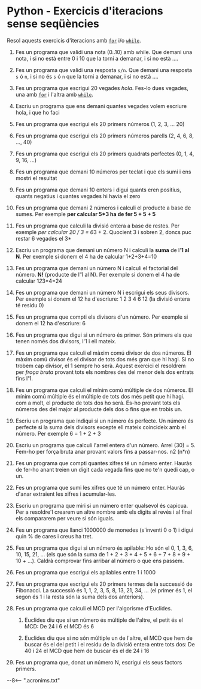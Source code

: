 # Python - Exercicis d'iteracions sense seqüències

Resol aquests exercicis d'iteracions amb [`for`][for] i/o [`while`][while].

1. Fes un programa que validi una nota (0..10) amb while. Que demani una nota, i si no està entre 0 i 10 que la torni a demanar, i si no està ....

2. Fes un programa que validi una resposta `s/n`. Que demani una resposta `s` ó `n`, i si no és `s` ó `n` que la torni a demanar, i si no està ....

3. Fes un programa que escrigui 20 vegades *hola*. Fes-lo dues vegades, una amb [`for`][for] i l'altra amb [`while`][while].

4. Escriu un programa que ens demani quantes vegades volem escriure hola, i que ho faci

5. Fes un programa que escrigui els 20 primers números (1, 2, 3, ... 20)

6. Fes un programa que escrigui els 20 primers números parells (2, 4, 6, 8, ..., 40)

7. Fes un programa que escrigui els 20 primers quadrats perfectes (0, 1, 4, 9, 16, ...)

8. Fes un programa que demani 10 números per teclat i que els sumi i ens mostri el resultat

9. Fes un programa que demani 10 enters i digui quants eren positius, quants negatius i quantes vegades hi havia el zero

10. Fes un programa que demani 2 números i calculi el producte a base de sumes. Per exemple **per calcular 5*3 ha de fer 5 + 5 + 5**

11. Fes un programa que calculi la divisió entera a base de restes. Per exemple *per calcular 20 / 3 = 6*3 + 2. Quocient 3 i sobren 2, doncs puc restar 6 vegades el 3*

12. Escriu un programa que demani un número N i calculi la **suma** de l'**1 al N**. Per exemple si donem el 4 ha de calcular 1+2+3+4=10

13. Fes un programa que demani un número N i calculi el factorial del número. **N!** (producte de l'1 al N). Per exemple si donem el 4 ha de calcular 1*2*3*4=24

14. Fes un programa que demani un número N i escrigui els seus divisors. Per exemple si donem el 12 ha d'escriure: 1 2 3 4 6 12 (la divisió entera té residu 0)

15. Fes un programa que compti els divisors d'un número. Per exemple si donem el 12 ha d'escriure: 6

16. Fes un programa que digui si un número és primer. Són primers els que tenen només dos divisors, l'1 i ell mateix.

17. Fes un programa que calculi el màxim comú divisor de dos números. El màxim comú divisor és el divisor de tots dos més gran que hi hagi. Si no trobem cap divisor, el 1 sempre ho serà. Aquest exercici el resoldrem per *froça bruta* provant tots els nombres des del menor dels dos entrats fins l'1.

18. Fes un programa que calculi el mínim comú múltiple de dos números. El mínim comú múltiple és el múltiple de tots dos més petit que hi hagi. com a molt, el producte de tots dos ho serà. Es-ho provant tots els números des del major al producte dels dos o fins que en
trobis un.

19. Escriu un programa que indiqui si un número és perfecte. Un número és perfecte si la suma dels divisors excepte ell mateix coincideix amb el número. Per exemple 6 = 1 + 2 + 3
20. Escriu un programa que calculi l'arrel entera d'un número. Arrel (30) = 5. Fem-ho per força bruta anar provant valors fins a passar-nos. n2 (n*n)

21. Fes un programa que compti quantes xifres té un número enter. Hauràs de fer-ho anant treien un dígit cada vegada fins que no te'n quedi cap, o un.

22. Fes un programa que sumi les xifres que té un número enter. Hauràs d'anar extraient les xifres i acumular-les.

23. Escriu un programa que miri si un número enter qualsevol és capicua. Per a resoldre'l crearem un altre nombre amb els dígits al revés i al final els compararem per veure si són iguals.

24. Fes un programa que llanci 1000000 de monedes (s'inventi 0 o 1) i digui quin % de cares i creus ha tret.

25. Fes un programa que digui si un número és apilable: Ho són el 0, 1, 3, 6, 10, 15, 21, ... (els que són la suma de 1 + 2 + 3 + 4 + 5 + 6 + 7 + 8 + 9 + 10 + ...). Caldrà comprovar fins arribar al número o que ens passem.

26. Fes un programa que escrigui els apilables entre 1 i 1000

27. Fes un programa que escrigui els 20 primers termes de la successió de Fibonacci. La successió és 1, 1, 2, 3, 5, 8, 13, 21, 34, ... (el primer és 1, el segon és 1 i la resta són la suma dels dos anteriors).

28. Fes un programa que calculi el MCD per l'algorisme d'Euclides.

    1. Euclides diu que si un número és múltiple de l'altre, el petit és el MCD: De 24 i 6 el MCD és 6
    
    2. Euclides diu que si no són múltiple un de l'altre, el MCD que hem de buscar és el del petit i el residu de la divisió entera entre tots dos: De 40 i 24 el MCD que hem de buscar és el de 24 i 16

29. Fes un programa que, donat un número N, escrigui els seus factors primers.


[while]:                https://docs.python.org/reference/compound_stmts.html#the-while-statement       "while"
[for]:                  https://docs.python.org/reference/compound_stmts.html#the-for-statement         "for"

--8<-- ".acronims.txt"
